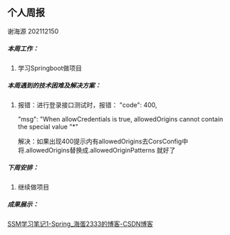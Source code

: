 ## 个人周报

谢海源 202112150

##### 本周工作：

1. 学习Springboot做项目

##### 本周遇到的技术困难及解决方案：

1. 报错：进行登录接口测试时，报错：    "code": 400,

     "msg": "When allowCredentials is true, allowedOrigins cannot contain the special value \"*\"
   
   解决：如果出现400提示内有allowedOrigins去CorsConfig中将.allowedOrigins替换成.allowedOriginPatterns 就好了
   
   


##### 下周安排：

1. 继续做项目

##### 成果展示：

[ SSM学习笔记1-Spring_海蛋2333的博客-CSDN博客](https://blog.csdn.net/m0_60679171/article/details/124730431)

